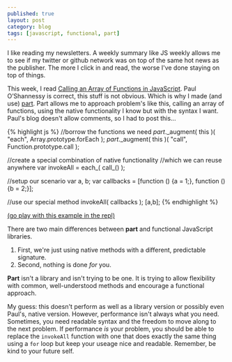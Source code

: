 ```yaml
---
published: true
layout: post
category: blog
tags: [javascript, functional, part]
---
```


I like reading my newsletters.  A weekly summary like JS weekly allows me to see if my twitter or github
network was on top of the same hot news as the publisher.  The more I click in and read, the worse
I've done staying on top of things.

This week, I read [Calling an Array of Functions in JavaScript](http://zpao.com/posts/calling-an-array-of-functions-in-javascript/).
Paul O’Shannessy is correct, this stuff is not obvious.  Which is why I made (and use) [part](https://github.com/AutoSponge/_part_).
Part allows me to approach problem's like this, calling an array of functions, using the native functionality
I know but with the syntax I want.  Paul's blog doesn't allow comments, so I had to post this...

{% highlight js %}
//borrow the functions we need
_part_._augment( this )( "each", Array.prototype.forEach );
_part_._augment( this )( "call", Function.prototype.call );

//create a special combination of native functionality
//which we can reuse anywhere
var invokeAll = each_( call_() );

//setup our scenario
var a, b;
var callbacks = [function () {a = 1;}, function () {b = 2;}];

//use our special method
invokeAll( callbacks );
[a,b];
{% endhighlight %}

[(go play with this example in the repl)](http://bit.ly/1FUKUOl)

There are two main differences between **part** and functional JavaScript libraries.

1.  First, we're just using native methods with a different, predictable signature.
1.  Second, nothing is done _for_ you.

**Part** isn't a library and isn't trying to be one.  It is trying to allow flexibility with common, well-understood
methods and encourage a functional approach.

My guess: this doesn't perform as well as a library version or possibly even Paul's, native version.  However, performance isn't
always what you need.  Sometimes, you need readable syntax and the freedom to move along to the next problem.  If performance _is_
your problem, you should be able to replace the `invokeAll` function with one that does exactly the same thing using
a `for` loop but keep your useage nice and readable.  Remember, be kind to your future self.